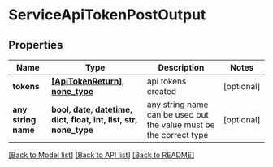 # ServiceApiTokenPostOutput


## Properties
Name | Type | Description | Notes
------------ | ------------- | ------------- | -------------
**tokens** | [**[ApiTokenReturn], none_type**](ApiTokenReturn.md) | api tokens created | [optional] 
**any string name** | **bool, date, datetime, dict, float, int, list, str, none_type** | any string name can be used but the value must be the correct type | [optional]

[[Back to Model list]](../README.md#documentation-for-models) [[Back to API list]](../README.md#documentation-for-api-endpoints) [[Back to README]](../README.md)


